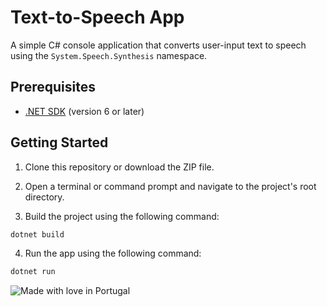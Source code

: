# Text-to-Speech App

A simple C# console application that converts user-input text to speech using the `System.Speech.Synthesis` namespace.

## Prerequisites

- [.NET SDK](https://dotnet.microsoft.com/download) (version 6 or later)

## Getting Started

1. Clone this repository or download the ZIP file.

2. Open a terminal or command prompt and navigate to the project's root directory.

3. Build the project using the following command:

```bash
dotnet build
```

4. Run the app using the following command:

```bash
dotnet run
```

![Made with love in Portugal](https://madewithlove.now.sh/pt?heart=true)
